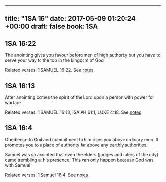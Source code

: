
---
title: "1SA 16"
date: 2017-05-09 01:20:24 +00:00
draft: false
book: 1SA
---

## 1SA 16:22

The anointing gives you favour before men of high authority but you have to serve your way to the top in the kingdom of God

Related verses: 1 SAMUEL 16:22. See [notes](https://my.bible.com/notes/2630976378652844659)


## 1SA 16:13

After anointing comes the spirit of the Lord upon a person with power for warfare

Related verses: 1 SAMUEL 16:13, ISAIAH 61:1, LUKE 4:18. See [notes](https://my.bible.com/notes/2630973176704393828)


## 1SA 16:4

Obedience to God and commitment to him rises you above ordinary men. It promotes you to a place of authority far above any earthly authorities.

Samuel was so anointed that even the elders (judges and rulers of the city) came trembling at his presence. This can only happen because God was with Samuel

Related verses: 1 Samuel 16:4. See [notes](https://my.bible.com/notes/2628632289362043269)

